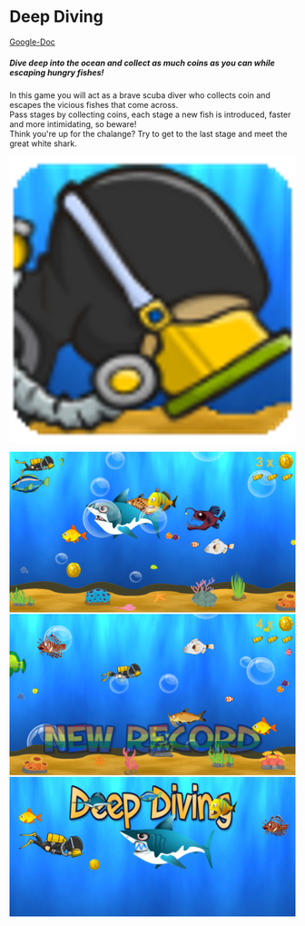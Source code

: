# Deep Diving

[Google-Doc](https://docs.google.com/document/d/1w6cQPvVO5fuB43tWjU9pKnpVl2wMv3YP2d9w3gouAyo/edit?ts=5883af3b)

##### Dive deep into the ocean and collect as much coins as you can while escaping hungry fishes!

In this game you will act as a brave scuba diver who collects coin and escapes the vicious fishes that come across.  
Pass stages by collecting coins, each stage a new fish is introduced, faster and more intimidating, so beware!  
Think you're up for the chalange? Try to get to the last stage and meet the great white shark.  
  
  

  

  
![Game Icon](/app/src/main/res/mipmap-hdpi/ic_launcher.png)  

  
![In-App image 2](/InAppPic2.png)  
![In-App image 1](/InAppPic1.png)  
![Cover Photo](/CoverPhoto.png)
  
  
  

